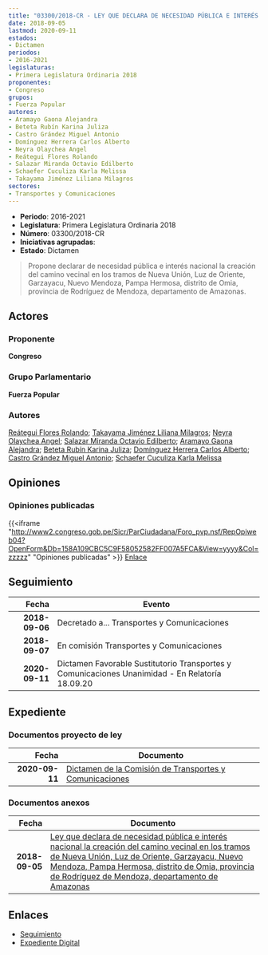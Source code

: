 ```yaml
---
title: "03300/2018-CR - LEY QUE DECLARA DE NECESIDAD PÚBLICA E INTERÉS NACIONAL LA CREACIÓN DEL CAMINO VECINAL EN LOS TRAMOS DE NUEVA UNIÓN, LUZ DE ORIENTE, GARZAYACU, NUEVO MENDOZA, PAMPA HERMOSA, DISTRITO DE OMIA, PROVINCIA DE RODRÍGUEZ DE MENDOZA, DEPARTAMENTO DE AMAZONAS"
date: 2018-09-05
lastmod: 2020-09-11
estados:
- Dictamen
periodos:
- 2016-2021
legislaturas:
- Primera Legislatura Ordinaria 2018
proponentes:
- Congreso
grupos:
- Fuerza Popular
autores:
- Aramayo Gaona Alejandra
- Beteta Rubín Karina Juliza
- Castro Grández Miguel Antonio
- Domínguez Herrera Carlos Alberto
- Neyra Olaychea Angel
- Reátegui Flores Rolando
- Salazar Miranda Octavio Edilberto
- Schaefer Cuculiza Karla Melissa
- Takayama Jiménez Liliana Milagros
sectores:
- Transportes y Comunicaciones
---
```

- **Periodo**: 2016-2021
- **Legislatura**: Primera Legislatura Ordinaria 2018
- **Número**: 03300/2018-CR
- **Iniciativas agrupadas**: 
- **Estado**: Dictamen

> Propone declarar de necesidad pública e interés nacional la creación del camino vecinal en los tramos de Nueva Unión, Luz de Oriente, Garzayacu, Nuevo Mendoza, Pampa Hermosa, distrito de Omia, provincia de Rodríguez de Mendoza, departamento de Amazonas.


## Actores

### Proponente

**Congreso**

### Grupo Parlamentario

**Fuerza Popular**

### Autores

[Reátegui Flores Rolando](mailto:mailto:rreategui@congreso.gob.pe); [Takayama Jiménez Liliana Milagros](mailto:mailto:ltakayama@congreso.gob.pe); [Neyra Olaychea Angel](mailto:mailto:); [Salazar Miranda Octavio Edilberto](mailto:mailto:osalazar@congreso.gob.pe); [Aramayo Gaona Alejandra](mailto:mailto:maramayo@congreso.gob.pe); [Beteta Rubín Karina Juliza](mailto:mailto:kbeteta@congreso.gob.pe); [Domínguez Herrera Carlos Alberto](mailto:mailto:cdominguez@congreso.gob.pe); [Castro Grández Miguel Antonio](mailto:mailto:macastro@congreso.gob.pe); [Schaefer Cuculiza Karla Melissa](mailto:mailto:kschaefer@congreso.gob.pe)

## Opiniones

### Opiniones publicadas

{{<iframe "http://www2.congreso.gob.pe/Sicr/ParCiudadana/Foro_pvp.nsf/RepOpiweb04?OpenForm&Db=158A109CBC5C9F58052582FF007A5FCA&View=yyyy&Col=zzzzz" "Opiniones publicadas" >}}
[Enlace](http://www2.congreso.gob.pe/Sicr/ParCiudadana/Foro_pvp.nsf/RepOpiweb04?OpenForm&Db=158A109CBC5C9F58052582FF007A5FCA&View=yyyy&Col=zzzzz)


## Seguimiento

| Fecha | Evento |
|------:|--------|
| **2018-09-06** | Decretado a... Transportes y Comunicaciones |
| **2018-09-07** | En comisión Transportes y Comunicaciones |
| **2020-09-11** | Dictamen Favorable Sustitutorio Transportes y Comunicaciones Unanimidad - En Relatoría 18.09.20 |

## Expediente

### Documentos proyecto de ley

| Fecha | Documento |
|------:|-----------|
| **2020-09-11** | [Dictamen de la Comisión de Transportes y Comunicaciones](http://www.leyes.congreso.gob.pe/Documentos/2016_2021/Dictamenes/Proyectos_de_Ley/03300DC23MAY-20200911.pdf) |

### Documentos anexos

| Fecha | Documento |
|------:|-----------|
| **2018-09-05** | [Ley que declara de necesidad pública e interés nacional la creación del camino vecinal en los tramos de Nueva Unión, Luz de Oriente, Garzayacu, Nuevo Mendoza, Pampa Hermosa, distrito de Omia, provincia de Rodríguez de Mendoza, departamento de Amazonas](http://www.leyes.congreso.gob.pe/Documentos/2016_2021/Proyectos_de_Ley_y_de_Resoluciones_Legislativas/PL0330020180905.PDF) |

## Enlaces

- [Seguimiento](http://www2.congreso.gob.pe/Sicr/TraDocEstProc/CLProLey2016.nsf/f7fff46988ca05b1052578e100829cc7/2249a4a8e8d9bfdb052582ff007acdf7?OpenDocument)
- [Expediente Digital](http://www2.congreso.gob.pe/Sicr/TraDocEstProc/Expvirt_2011.nsf/visbusqptramdoc1621/03300?opendocument)

